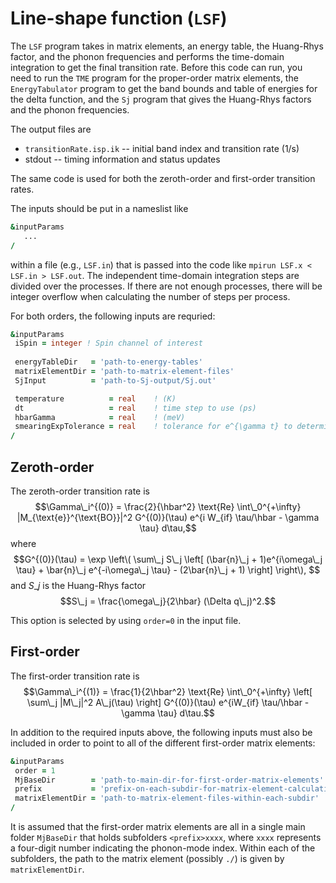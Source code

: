 # Line-shape function (`LSF`)

The `LSF` program takes in matrix elements, an energy table, the Huang-Rhys factor, and the phonon frequencies and performs the time-domain integration to get the final transition rate. Before this code can run, you need to run the `TME` program for the proper-order matrix elements, the `EnergyTabulator` program to get the band bounds and table of energies for the delta function, and the `Sj` program that gives the Huang-Rhys factors and the phonon frequencies. 

The output files are 
  * `transitionRate.isp.ik` -- initial band index and transition rate (1/s)
  * stdout -- timing information and status updates

The same code is used for both the zeroth-order and first-order transition rates. 

The inputs should be put in a nameslist like 
```f90
&inputParams
   ...
/
```
within a file (e.g., `LSF.in`) that is passed into the code like `mpirun LSF.x < LSF.in > LSF.out`. The independent time-domain integration steps are divided over the processes. If there are not enough processes, there will be integer overflow when calculating the number of steps per process. 

For both orders, the following inputs are requried:
```f90
&inputParams
 iSpin = integer ! Spin channel of interest
 
 energyTableDir   = 'path-to-energy-tables' 
 matrixElementDir = 'path-to-matrix-element-files' 
 SjInput          = 'path-to-Sj-output/Sj.out'

 temperature          = real    ! (K)
 dt                   = real    ! time step to use (ps) 
 hbarGamma            = real    ! (meV)
 smearingExpTolerance = real    ! tolerance for e^{\gamma t} to determine max time
/
```


## Zeroth-order

The zeroth-order transition rate is $$\Gamma\_i^{(0)} = \frac{2}{\hbar^2} \text{Re} \int\_0^{+\infty} |M_{\text{e}}^{\text{BO}}|^2 G^{(0)}(\tau) e^{i W_{if} \tau/\hbar - \gamma \tau} d\tau,$$ where $$G^{(0)}(\tau) = \exp  \left\( \sum\_j S\_j  \left[ (\bar{n}\_j + 1)e^{i\omega\_j \tau} + \bar{n}\_j e^{-i\omega\_j \tau} - (2\bar{n}\_j + 1) \right] \right\), $$ and $S\_j$ is the Huang-Rhys factor $$S\_j = \frac{\omega\_j}{2\hbar} (\Delta q\_j)^2.$$ 

This option is selected by using `order=0` in the input file.

## First-order

The first-order transition rate is $$\Gamma\_i^{(1)} = \frac{1}{2\hbar^2} \text{Re} \int\_0^{+\infty} \left[ \sum\_j |M\_j|^2 A\_j(\tau) \right] G^{(0)}(\tau) e^{iW_{if} \tau/\hbar - \gamma \tau} d\tau.$$

In addition to the required inputs above, the following inputs must also be included in order to point to all of the different first-order matrix elements:
```f90
&inputParams
 order = 1
 MjBaseDir        = 'path-to-main-dir-for-first-order-matrix-elements'
 prefix           = 'prefix-on-each-subdir-for-matrix-element-calculation'
 matrixElementDir = 'path-to-matrix-element-files-within-each-subdir' 
/
```
It is assumed that the first-order matrix elements are all in a single main folder `MjBaseDir` that holds subfolders `<prefix>xxxx`, where `xxxx` represents a four-digit number indicating the phonon-mode index. Within each of the subfolders, the path to the matrix element (possibly `./`) is given by `matrixElementDir`.

